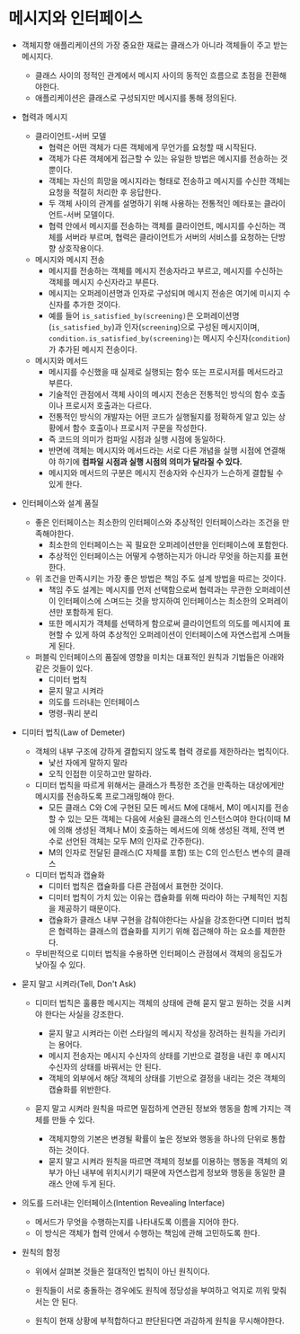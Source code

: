 # 메시지와 인터페이스

- 객체지향 애플리케이션의 가장 중요한 재료는 클래스가 아니라 객체들이 주고 받는 메시지다.
  - 클래스 사이의 정적인 관계에서 메시지 사이의 동적인 흐름으로 초점을 전환해야한다.
  - 애플리케이션은 클래스로 구성되지만 메시지를 통해 정의된다.



- 협력과 메시지

  - 클라이언트-서버 모델
    - 협력은 어떤 객체가 다른 객체에게 무언가를 요청할 때 시작된다.
    - 객체가 다른 객체에게 접근할 수 있는 유일한 방법은 메시지를 전송하는 것 뿐이다.
    - 객체는 자신의 희망을 메시지라는 형태로 전송하고 메시지를 수신한 객체는 요청을 적절히 처리한 후 응답한다.
    - 두 객체 사이의 관계를 설명하기 위해 사용하는 전통적인 메타포는 클라이언트-서버 모델이다.
    - 협력 안에서 메시지를 전송하는 객체를 클라이언트, 메시지를 수신하는 객체를 서버라 부르며, 협력은 클라이언트가 서버의 서비스를 요청하는 단방향 상호작용이다.
  - 메시지와 메시지 전송
    - 메시지를 전송하는 객체를 메시지 전송자라고 부르고, 메시지를 수신하는 객체를 메시지 수신자라고 부른다.
    - 메시지는 오퍼레이션명과 인자로 구성되며 메시지 전송은 여기에 미시지 수신자를 추가한 것이다.
    - 예를 들어 `is_satisfied_by(screening)`은 오퍼레이션명(`is_satisfied_by`)과 인자(`screening`)으로 구성된 메시지이며, `condition.is_satisfied_by(screening)`는 메시지 수신자(`condition`)가 추가된 메시지 전송이다.
  - 메시지와 메서드
    - 메시지를 수신했을 때 실제로 실행되는 함수 또는 프로시저를 메서드라고 부른다.
    - 기술적인 관점에서 객체 사이의 메시지 전송은 전통적인 방식의 함수 호출이나 프로시저 호출과는 다르다.
    - 전통적인 방식의 개발자는 어떤 코드가 실행될지를 정확하게 알고 있는 상황에서 함수 호출이나 프로시저 구문을 작성한다.
    - 즉 코드의 의미가 컴파일 시점과 실행 시점에 동일하다.
    - 반면에 객체는 메시지와 메서드라는 서로 다른 개념을 실행 시점에 연결해야 하기에 **컴파일 시점과 실행 시점의 의미가 달라질 수 있다.**
    - 메시지와 메서드의 구분은 메시지 전송자와 수신자가 느슨하게 결합될 수 있게 한다.



- 인터페이스와 설계 품질
  - 좋은 인터페이스는 최소한의 인터페이스와 추상적인 인터페이스라는 조건을 만족해야한다.
    - 최소한의 인터페이스는 꼭 필요한 오퍼레이션만을 인터페이스에 포함한다.
    - 추상적인 인터페이스는 어떻게 수행하는지가 아니라 무엇을 하는지를 표현한다.
  - 위 조건을 만족시키는 가장 좋은 방법은 책임 주도 설계 방법을 따르는 것이다.
    - 책임 주도 설계는 메시지를 먼저 선택함으로써 협력과는 무관한 오퍼레이션이 인터페이스에 스며드는 것을 방지하여 인터페이스는 최소한의 오퍼레이션만 포함하게 된다.
    - 또한 메시지가 객체를 선택하게 함으로써 클라이언트의 의도를 메시지에 표현할 수 있게 하여 추상적인 오퍼레이션이 인터페이스에 자연스럽게 스며들게 된다.
  - 퍼블릭 인터페이스의 품질에 영향을 미치는 대표적인 원칙과 기법들은 아래와 같은 것들이 있다.
    - 디미터 법칙
    - 묻지 말고 시켜라
    - 의도를 드러내는 인터페이스
    - 명령-쿼리 분리



- 디미터 법칙(Law of Demeter)

  - 객체의 내부 구조에 강하게 결합되지 않도록 협력 경로를 제한하라는 법칙이다.
    - 낯선 자에게 말하지 말라
    - 오직 인접한 이웃하고만 말하라.
  - 디미터 법칙을 따르게 위해서는 클래스가 특정한 조건을 만족하는 대상에게만 메시지를 전송하도록 프로그래밍해야 한다.
    - 모든 클래스 C와 C에 구현된 모든 메서드 M에 대해서, M이 메시지를 전송할 수 있는 모든 객체는 다음에 서술된 클래스의 인스턴스여야 한다(이때 M에 의해 생성된 객체나 M이 호출하는 메서드에 의해 생성된 객체, 전역 변수로 선언된 객체는 모두 M의 인자로 간주한다).
    - M의 인자로 전달된 클래스(C 자체를 포함) 또는 C의 인스턴스 변수의 클래스
  - 디미터 법칙과 캡슐화
    - 디미터 법칙은 캡슐화를 다른 관점에서 표현한 것이다.
    - 디미터 법칙이 가치 있는 이유는 캡슐화를 위해 따라야 하는 구체적인 지침을 제공하기 때문이다.
    - 캡슐화가 클래스 내부 구현을 감춰야한다는 사실을 강조한다면 디미터 법칙은 협력하는 클래스의 캡슐화를 지키기 위해 접근해야 하는 요소를 제한한다.
  - 무비판적으로 디미터 법칙을 수용하면 인터페이스 관점에서 객체의 응집도가 낮아질 수 있다.



- 묻지 말고 시켜라(Tell, Don't Ask)

  - 디미터 법칙은 훌륭한 메시지는 객체의 상태에 관해 묻지 말고 원하는 것을 시켜야 한다는 사실을 강조한다.
    - 묻지 말고 시켜라는 이런 스타일의 메시지 작성을 장려하는 원칙을 가리키는 용어다.
    - 메시지 전송자는 메시지 수신자의 상태를 기반으로 결정을 내린 후 메시지 수신자의 상태를 바꿔서는 안 된다.
    - 객체의 외부에서 해당 객체의 상태를 기반으로 결정을 내리는 것은 객체의 캡슐화를 위반한다.

  - 묻지 말고 시켜라 원칙을 따르면 밀접하게 연관된 정보와 행동을 함께 가지는 객체를 만들 수 있다.
    - 객체지향의 기본은 변경될 확률이 높은 정보와 행동을 하나의 단위로 통합하는 것이다.
    - 묻지 말고 시켜라 원칙을 따르면 객체의 정보를 이용하는 행동을 객체의 외부가 아닌 내부에 위치시키기 때문에 자연스럽게 정보와 행동을 동일한 클래스 안에 두게 된다.



- 의도를 드러내는 인터페이스(Intention Revealing Interface)

  - 메서드가 무엇을 수행하는지를 나타내도록 이름을 지어야 한다.
  - 이 방식은 객체가 협력 안에서 수행하는 책임에 관해 고민하도록 한다.



- 원칙의 함정

  - 위에서 살펴본 것들은 절대적인 법칙이 아닌 원칙이다.

  - 원칙들이 서로 충돌하는 경우에도 원칙에 정당성을 부여하고 억지로 끼워 맞춰서는 안 된다.
  - 원칙이 현재 상황에 부적합하다고 판단된다면 과감하게 원칙을 무시해야한다.

